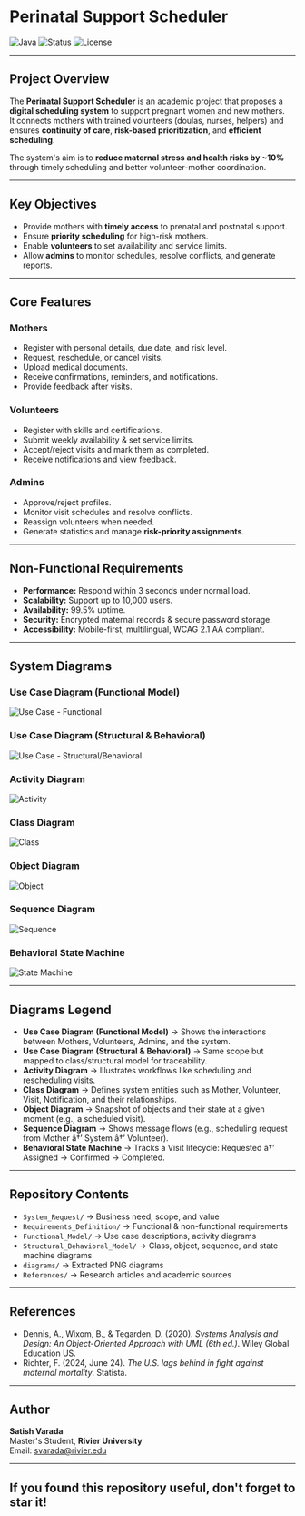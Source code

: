 ﻿# Perinatal Support Scheduler

![Java](https://img.shields.io/badge/Java-Programming-orange?logo=java&logoColor=white&style=for-the-badge)
![Status](https://img.shields.io/badge/Project-Academic%20Research-blue?style=for-the-badge)
![License](https://img.shields.io/badge/License-MIT-lightgrey?style=for-the-badge)

---

## Project Overview
The **Perinatal Support Scheduler** is an academic project that proposes a **digital scheduling system** to support pregnant women and new mothers.  
It connects mothers with trained volunteers (doulas, nurses, helpers) and ensures **continuity of care**, **risk-based prioritization**, and **efficient scheduling**.

The system's aim is to **reduce maternal stress and health risks by ~10%** through timely scheduling and better volunteer-mother coordination.

---

## Key Objectives
- Provide mothers with **timely access** to prenatal and postnatal support.
- Ensure **priority scheduling** for high-risk mothers.  
- Enable **volunteers** to set availability and service limits.  
- Allow **admins** to monitor schedules, resolve conflicts, and generate reports.  

---

## Core Features
### Mothers
- Register with personal details, due date, and risk level.  
- Request, reschedule, or cancel visits.  
- Upload medical documents.  
- Receive confirmations, reminders, and notifications.  
- Provide feedback after visits.  

### Volunteers
- Register with skills and certifications.  
- Submit weekly availability & set service limits.  
- Accept/reject visits and mark them as completed.  
- Receive notifications and view feedback.  

### Admins
- Approve/reject profiles.  
- Monitor visit schedules and resolve conflicts.  
- Reassign volunteers when needed.  
- Generate statistics and manage **risk-priority assignments**.  

---

## Non-Functional Requirements
- **Performance:** Respond within 3 seconds under normal load.  
- **Scalability:** Support up to 10,000 users.  
- **Availability:** 99.5% uptime.  
- **Security:** Encrypted maternal records & secure password storage.  
- **Accessibility:** Mobile-first, multilingual, WCAG 2.1 AA compliant.  

---

## System Diagrams

### Use Case Diagram (Functional Model)
![Use Case - Functional](diagrams/functional_model_diagram_1.png)

### Use Case Diagram (Structural & Behavioral)
![Use Case - Structural/Behavioral](diagrams/structural_behavioral_model_diagram_1.png)

### Activity Diagram
![Activity](diagrams/functional_model_diagram_2.png)

### Class Diagram
![Class](diagrams/structural_behavioral_model_diagram_2.png)

### Object Diagram
![Object](diagrams/structural_behavioral_model_diagram_3.png)

### Sequence Diagram
![Sequence](diagrams/structural_behavioral_model_diagram_4.png)

### Behavioral State Machine
![State Machine](diagrams/structural_behavioral_model_diagram_5.png)

---

## Diagrams Legend
- **Use Case Diagram (Functional Model)** -> Shows the interactions between Mothers, Volunteers, Admins, and the system.  
- **Use Case Diagram (Structural & Behavioral)** -> Same scope but mapped to class/structural model for traceability.  
- **Activity Diagram** -> Illustrates workflows like scheduling and rescheduling visits.  
- **Class Diagram** -> Defines system entities such as Mother, Volunteer, Visit, Notification, and their relationships.  
- **Object Diagram** -> Snapshot of objects and their state at a given moment (e.g., a scheduled visit).  
- **Sequence Diagram** -> Shows message flows (e.g., scheduling request from Mother â†’ System â†’ Volunteer).  
- **Behavioral State Machine** -> Tracks a Visit lifecycle: Requested â†’ Assigned -> Confirmed -> Completed.  

---

## Repository Contents
- `System_Request/` -> Business need, scope, and value  
- `Requirements_Definition/` -> Functional & non-functional requirements  
- `Functional_Model/` -> Use case descriptions, activity diagrams  
- `Structural_Behavioral_Model/` -> Class, object, sequence, and state machine diagrams  
- `diagrams/` -> Extracted PNG diagrams  
- `References/` -> Research articles and academic sources  

---

## References
- Dennis, A., Wixom, B., & Tegarden, D. (2020). *Systems Analysis and Design: An Object-Oriented Approach with UML (6th ed.)*. Wiley Global Education US.  
- Richter, F. (2024, June 24). *The U.S. lags behind in fight against maternal mortality*. Statista.  

---

## Author
**Satish Varada**  
Master's Student, **Rivier University**  
Email: svarada@rivier.edu 

---

## If you found this repository useful, don't forget to **star it**!
